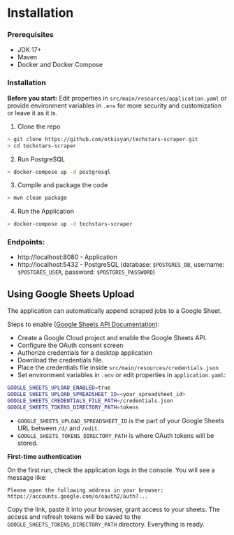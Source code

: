# Installation

### Prerequisites

- JDK 17+
- Maven
- Docker and Docker Compose

### Installation

**Before you start:** Edit properties in `src/main/resources/application.yaml` or provide environment variables in `.env` for more security and customization or leave it as it is.

1. Clone the repo

```bash
> git clone https://github.com/otkisyan/techstars-scraper.git
> cd techstars-scraper
```

2. Run PostgreSQL

```bash
> docker-compose up -d postgresql
```

3. Compile and package the code

```bash
> mvn clean package
```

4. Run the Application

```bash
> docker-compose up -d techstars-scraper
```

### Endpoints:

* http://localhost:8080 - Application
* http://localhost:5432 - PostgreSQL (database: `$POSTGRES_DB`, username: `$POSTGRES_USER`, password: `$POSTGRES_PASSWORD`)

## Using Google Sheets Upload
The application can automatically append scraped jobs to a Google Sheet.


Steps to enable ([Google Sheets API Documentation](https://developers.google.com/workspace/sheets/api/quickstart/java)):
- Create a Google Cloud project and enable the Google Sheets API.
- Configure the OAuth consent screen
- Authorize credentials for a desktop application
- Download the credentials file.
- Place the credentials file inside `src/main/resources/credentials.json`
- Set environment variables in `.env` or edit properties in `application.yaml`:
```bash
GOOGLE_SHEETS_UPLOAD_ENABLED=true
GOOGLE_SHEETS_UPLOAD_SPREADSHEET_ID=<your_spreadsheet_id>
GOOGLE_SHEETS_CREDENTIALS_FILE_PATH=/credentials.json
GOOGLE_SHEETS_TOKENS_DIRECTORY_PATH=tokens
```

- `GOOGLE_SHEETS_UPLOAD_SPREADSHEET_ID` is the part of your Google Sheets URL between `/d/` and `/edit`.
- `GOOGLE_SHEETS_TOKENS_DIRECTORY_PATH` is where OAuth tokens will be stored.

**First-time authentication**

On the first run, check the application logs in the console.  You will see a message like:

```
Please open the following address in your browser:
https://accounts.google.com/o/oauth2/auth?...
```
Copy the link, paste it into your browser, grant access to your sheets. The access and refresh tokens will be saved to the `GOOGLE_SHEETS_TOKENS_DIRECTORY_PATH` directory.
Everything is ready.